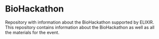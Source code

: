 # BioHackathon
Repository with information about the BioHackathon supported by ELIXIR. This repository contains information about the BioHackathon as well as all the materials for the event.
